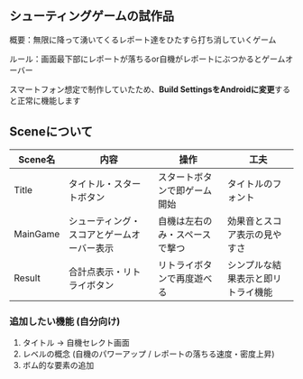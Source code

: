 ## シューティングゲームの試作品

概要：無限に降って湧いてくるレポート達をひたすら打ち消していくゲーム

ルール：画面最下部にレポートが落ちるor自機がレポートにぶつかるとゲームオーバー

スマートフォン想定で制作していたため、**Build SettingsをAndroidに変更**すると正常に機能します


## Sceneについて
| Scene名 | 内容 | 操作 | 工夫 |
|-------|-----------------------|----------------------|----------------------|
| Title | タイトル・スタートボタン | スタートボタンで即ゲーム開始 | タイトルのフォント |
| MainGame | シューティング・スコアとゲームオーバー表示 | 自機は左右のみ・スペースで撃つ | 効果音とスコア表示の見やすさ |
| Result | 合計点表示・リトライボタン | リトライボタンで再度遊べる | シンプルな結果表示と即リトライ機能 |


### 追加したい機能 (自分向け)
1. タイトル → 自機セレクト画面
2. レベルの概念 (自機のパワーアップ / レポートの落ちる速度・密度上昇)
3. ボム的な要素の追加
